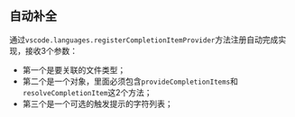## 自动补全

通过`vscode.languages.registerCompletionItemProvider`方法注册自动完成实现，接收3个参数：

- 第一个是要关联的文件类型；
- 第二个是一个对象，里面必须包含`provideCompletionItems`和`resolveCompletionItem`这2个方法；
- 第三个是一个可选的触发提示的字符列表；

